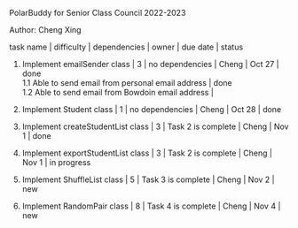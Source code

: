 PolarBuddy for Senior Class Council 2022-2023 <br />

Author: Cheng Xing <br />


task name | difficulty | dependencies | owner | due date | status <br />


1. Implement emailSender class  | 3 | no dependencies | Cheng | Oct 27 | done <br />
1.1 Able to send email from personal email address | done <br />
1.2 Able to send email from Bowdoin email address | <br />

2. Implement Student class  | 1 | no dependencies | Cheng | Oct 28 | done <br />

3. Implement createStudentList class  | 3 | Task 2 is complete | Cheng | Nov 1 | done <br />

4. Implement exportStudentList class  | 3 | Task 2 is complete | Cheng | Nov 1 | in progress <br />

5. Implement ShuffleList class  | 5 | Task 3 is complete | Cheng | Nov 2 | new <br />

6. Implement RandomPair class  | 8 | Task 4 is complete | Cheng | Nov 4 | new <br />

